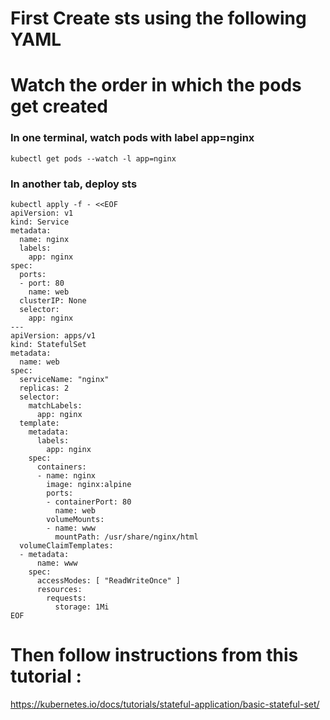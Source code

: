 # First Create sts using the following YAML
# Watch the order in which the pods get created

### In one terminal, watch pods with label app=nginx

```
kubectl get pods --watch -l app=nginx
```

### In another tab, deploy sts 

```
kubectl apply -f - <<EOF
apiVersion: v1
kind: Service
metadata:
  name: nginx
  labels:
    app: nginx
spec:
  ports:
  - port: 80
    name: web
  clusterIP: None
  selector:
    app: nginx
---
apiVersion: apps/v1
kind: StatefulSet
metadata:
  name: web
spec:
  serviceName: "nginx"
  replicas: 2
  selector:
    matchLabels:
      app: nginx
  template:
    metadata:
      labels:
        app: nginx
    spec:
      containers:
      - name: nginx
        image: nginx:alpine
        ports:
        - containerPort: 80
          name: web
        volumeMounts:
        - name: www
          mountPath: /usr/share/nginx/html
  volumeClaimTemplates:
  - metadata:
      name: www
    spec:
      accessModes: [ "ReadWriteOnce" ]
      resources:
        requests:
          storage: 1Mi
EOF
```

# Then follow instructions from this tutorial : <br>
https://kubernetes.io/docs/tutorials/stateful-application/basic-stateful-set/ <br>

